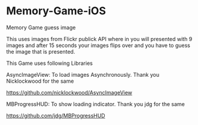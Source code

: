 Memory-Game-iOS
===============

Memory Game guess image

This uses images from Flickr publick API where in you will presented with 9 images and after 15 seconds your images flips over and you have to guess the image that is presented.

This Game uses following Libraries

AsyncImageView: To load images Asynchronously. Thank you Nicklockwood for the same

https://github.com/nicklockwood/AsyncImageView

MBProgressHUD: To show loading indicator. Thank you jdg for the same

https://github.com/jdg/MBProgressHUD
